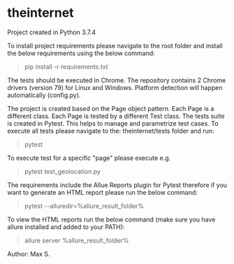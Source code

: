 # theinternet
Project created in Python 3.7.4

To install project requirements please navigate to the root folder and install the below requirements using the below command:
>pip install -r requirements.txt

The tests should be executed in Chrome. The repository contains 2 Chrome drivers (version 79) for Linux and Windows.
Platform detection will happen automatically (config.py).

The project is created based on the Page object pattern.
Each Page is a different class.
Each Page is tested by a different Test class.
The tests suite is created in Pytest. This helps to manage and parametrize test cases.
To execute all tests please navigate to the: theinternet/tests folder and run:
>pytest

To execute test for a specific "page" please execute e.g.
>pytest test_geolocation.py

The requirements include the Allue Reports plugin for Pytest therefore if you want to generate an HTML report please run the below command:
>pytest --alluredir=%allure_result_folder%

To view the HTML reports run the below command (make sure you have allure installed and added to your PATH):
>allure server %allure_result_folder%

Author: Max S.
